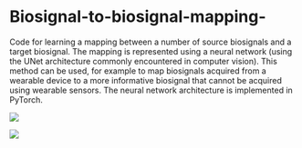 # Biosignal-to-biosignal-mapping-

Code for learning a mapping between a number of source biosignals and a target biosignal. The mapping is represented using a neural network (using the UNet architecture commonly encountered in computer vision). This method can be used, for example to map biosignals acquired from a wearable device to a more informative biosignal that cannot be acquired using wearable sensors. The neural network architecture is implemented in PyTorch.

[![](http://img.youtube.com/vi/ARkq2VKUGz8/0.jpg)](http://www.youtube.com/watch?v=ARkq2VKUGz8 "")

[![](http://img.youtube.com/vi/Yx6Dj-PEz4U/0.jpg)](http://www.youtube.com/watch?v=Yx6Dj-PEz4U "")

